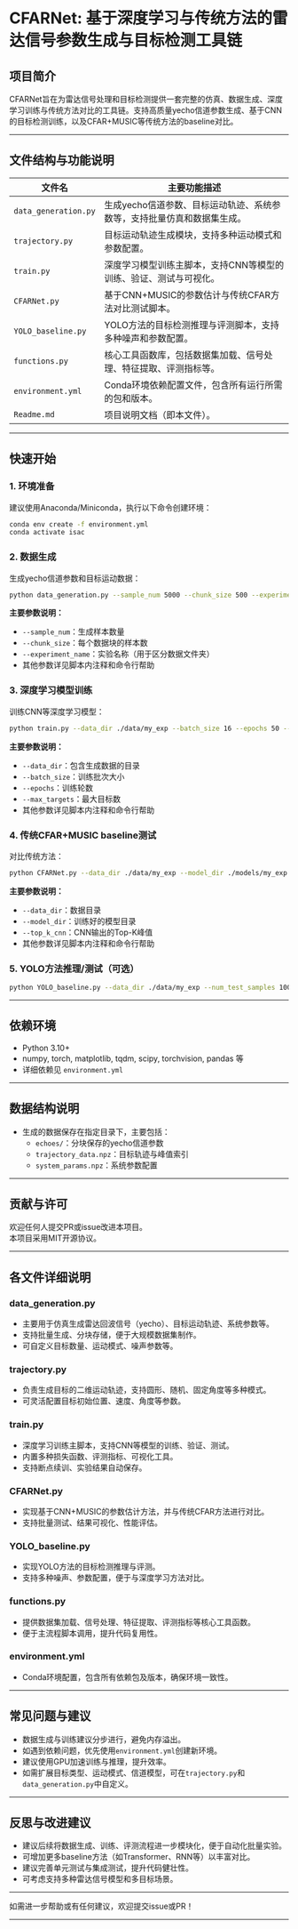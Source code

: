# CFARNet: 基于深度学习与传统方法的雷达信号参数生成与目标检测工具链

## 项目简介

CFARNet旨在为雷达信号处理和目标检测提供一套完整的仿真、数据生成、深度学习训练与传统方法对比的工具链。支持高质量yecho信道参数生成、基于CNN的目标检测训练，以及CFAR+MUSIC等传统方法的baseline对比。

---

## 文件结构与功能说明

| 文件名                | 主要功能描述                                                                 |
|----------------------|------------------------------------------------------------------------------|
| `data_generation.py` | 生成yecho信道参数、目标运动轨迹、系统参数等，支持批量仿真和数据集生成。         |
| `trajectory.py`      | 目标运动轨迹生成模块，支持多种运动模式和参数配置。                             |
| `train.py`           | 深度学习模型训练主脚本，支持CNN等模型的训练、验证、测试与可视化。               |
| `CFARNet.py`         | 基于CNN+MUSIC的参数估计与传统CFAR方法对比测试脚本。                            |
| `YOLO_baseline.py`   | YOLO方法的目标检测推理与评测脚本，支持多种噪声和参数配置。                     |
| `functions.py`       | 核心工具函数库，包括数据集加载、信号处理、特征提取、评测指标等。               |
| `environment.yml`    | Conda环境依赖配置文件，包含所有运行所需的包和版本。                            |
| `Readme.md`          | 项目说明文档（即本文件）。                                                    |

---

## 快速开始

### 1. 环境准备

建议使用Anaconda/Miniconda，执行以下命令创建环境：

```bash
conda env create -f environment.yml
conda activate isac
```

### 2. 数据生成

生成yecho信道参数和目标运动数据：

```bash
python data_generation.py --sample_num 5000 --chunk_size 500 --experiment_name my_exp
```

**主要参数说明：**
- `--sample_num`：生成样本数量
- `--chunk_size`：每个数据块的样本数
- `--experiment_name`：实验名称（用于区分数据文件夹）
- 其他参数详见脚本内注释和命令行帮助

### 3. 深度学习模型训练

训练CNN等深度学习模型：

```bash
python train.py --data_dir ./data/my_exp --batch_size 16 --epochs 50 --max_targets 3
```

**主要参数说明：**
- `--data_dir`：包含生成数据的目录
- `--batch_size`：训练批次大小
- `--epochs`：训练轮数
- `--max_targets`：最大目标数
- 其他参数详见脚本内注释和命令行帮助

### 4. 传统CFAR+MUSIC baseline测试

对比传统方法：

```bash
python CFARNet.py --data_dir ./data/my_exp --model_dir ./models/my_exp --top_k_cnn 3
```

**主要参数说明：**
- `--data_dir`：数据目录
- `--model_dir`：训练好的模型目录
- `--top_k_cnn`：CNN输出的Top-K峰值
- 其他参数详见脚本内注释和命令行帮助

### 5. YOLO方法推理/测试（可选）

```bash
python YOLO_baseline.py --data_dir ./data/my_exp --num_test_samples 1000
```

---

## 依赖环境

- Python 3.10+
- numpy, torch, matplotlib, tqdm, scipy, torchvision, pandas 等
- 详细依赖见 `environment.yml`

---

## 数据结构说明

- 生成的数据保存在指定目录下，主要包括：
  - `echoes/`：分块保存的yecho信道参数
  - `trajectory_data.npz`：目标轨迹与峰值索引
  - `system_params.npz`：系统参数配置

---

## 贡献与许可

欢迎任何人提交PR或issue改进本项目。  
本项目采用MIT开源协议。

---

## 各文件详细说明

### data_generation.py
- 主要用于仿真生成雷达回波信号（yecho）、目标运动轨迹、系统参数等。
- 支持批量生成、分块存储，便于大规模数据集制作。
- 可自定义目标数量、运动模式、噪声参数等。

### trajectory.py
- 负责生成目标的二维运动轨迹，支持圆形、随机、固定角度等多种模式。
- 可灵活配置目标初始位置、速度、角度等参数。

### train.py
- 深度学习训练主脚本，支持CNN等模型的训练、验证、测试。
- 内置多种损失函数、评测指标、可视化工具。
- 支持断点续训、实验结果自动保存。

### CFARNet.py
- 实现基于CNN+MUSIC的参数估计方法，并与传统CFAR方法进行对比。
- 支持批量测试、结果可视化、性能评估。

### YOLO_baseline.py
- 实现YOLO方法的目标检测推理与评测。
- 支持多种噪声、参数配置，便于与深度学习方法对比。

### functions.py
- 提供数据集加载、信号处理、特征提取、评测指标等核心工具函数。
- 便于主流程脚本调用，提升代码复用性。

### environment.yml
- Conda环境配置，包含所有依赖包及版本，确保环境一致性。

---

## 常见问题与建议

- 数据生成与训练建议分步进行，避免内存溢出。
- 如遇到依赖问题，优先使用`environment.yml`创建新环境。
- 建议使用GPU加速训练与推理，提升效率。
- 如需扩展目标类型、运动模式、信道模型，可在`trajectory.py`和`data_generation.py`中自定义。

---

## 反思与改进建议

- 建议后续将数据生成、训练、评测流程进一步模块化，便于自动化批量实验。
- 可增加更多baseline方法（如Transformer、RNN等）以丰富对比。
- 建议完善单元测试与集成测试，提升代码健壮性。
- 可考虑支持多种雷达信号模型和多目标场景。

---

如需进一步帮助或有任何建议，欢迎提交issue或PR！

---

